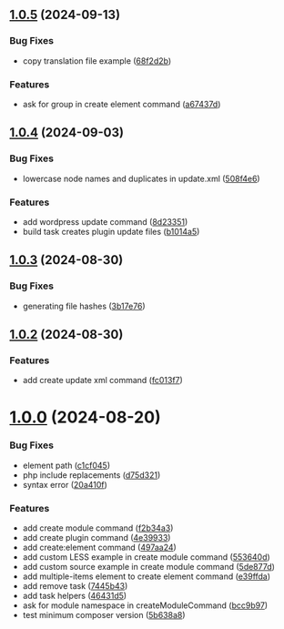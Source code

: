 ## [1.0.5](https://github.com/yootheme/starter-utils/compare/1.0.4...1.0.5) (2024-09-13)


### Bug Fixes

* copy translation file example ([68f2d2b](https://github.com/yootheme/starter-utils/commit/68f2d2ba675b4f8802f7b24225e4c90992d17149))


### Features

* ask for group in create element command ([a67437d](https://github.com/yootheme/starter-utils/commit/a67437dbea2fb384a43f09f8d667ff6e97ae4c9f))



## [1.0.4](https://github.com/yootheme/starter-utils/compare/1.0.3...1.0.4) (2024-09-03)


### Bug Fixes

* lowercase node names and duplicates in update.xml ([508f4e6](https://github.com/yootheme/starter-utils/commit/508f4e6705805da068c7031429e8cc33b0a341f8))


### Features

* add wordpress update command ([8d23351](https://github.com/yootheme/starter-utils/commit/8d2335124a54df97d0ec90e94d72f8f737d5de5f))
* build task creates plugin update files ([b1014a5](https://github.com/yootheme/starter-utils/commit/b1014a5681cf0f624f5dda0fc4e5e5a179749228))



## [1.0.3](https://github.com/yootheme/starter-utils/compare/1.0.2...1.0.3) (2024-08-30)


### Bug Fixes

* generating file hashes ([3b17e76](https://github.com/yootheme/starter-utils/commit/3b17e764910fdbf5a02c12ba39115f86f5b8e084))



## [1.0.2](https://github.com/yootheme/starter-utils/compare/1.0.1...1.0.2) (2024-08-30)


### Features

* add create update xml command ([fc013f7](https://github.com/yootheme/starter-utils/commit/fc013f77241f144755ef46d40c0bf61ab1fea2df))



# [1.0.0](https://github.com/yootheme/starter-utils/compare/497aa24b246fb9f0f867768094e8945dd55590e8...1.0.0) (2024-08-20)

### Bug Fixes

- element path ([c1cf045](https://github.com/yootheme/starter-utils/commit/c1cf045e5f60a317feb1b4d3b9589c9eac260481))
- php include replacements ([d75d321](https://github.com/yootheme/starter-utils/commit/d75d3213f0bcd156a8a1588bc3a4f91f173e7779))
- syntax error ([20a410f](https://github.com/yootheme/starter-utils/commit/20a410f7609fdb3fd81f08d56bccdaa1fd205f64))

### Features

- add create module command ([f2b34a3](https://github.com/yootheme/starter-utils/commit/f2b34a355a5fd47f101d617a04d7fb4e37aed3e0))
- add create plugin command ([4e39933](https://github.com/yootheme/starter-utils/commit/4e3993354f200b6ea418a6068f3bb43f7c4bbebc))
- add create:element command ([497aa24](https://github.com/yootheme/starter-utils/commit/497aa24b246fb9f0f867768094e8945dd55590e8))
- add custom LESS example in create module command ([553640d](https://github.com/yootheme/starter-utils/commit/553640d47b573e74bdab7dd387d287a94eb08979))
- add custom source example in create module command ([5de877d](https://github.com/yootheme/starter-utils/commit/5de877d1f238843b3b388ed6d75e9563a2d030f9))
- add multiple-items element to create element command ([e39ffda](https://github.com/yootheme/starter-utils/commit/e39ffdab7cf0e8b30ff62100e8ae89c85e188187))
- add remove task ([7445b43](https://github.com/yootheme/starter-utils/commit/7445b4387f9bbe43c889de4443d9842e7e566e96))
- add task helpers ([46431d5](https://github.com/yootheme/starter-utils/commit/46431d5ec78c64c96076d3da110a39807b98674e))
- ask for module namespace in createModuleCommand ([bcc9b97](https://github.com/yootheme/starter-utils/commit/bcc9b97105141b9eb22289883c64d2445766469d))
- test minimum composer version ([5b638a8](https://github.com/yootheme/starter-utils/commit/5b638a8d7166b9c3296da002e6f4b04f5ec57337))
